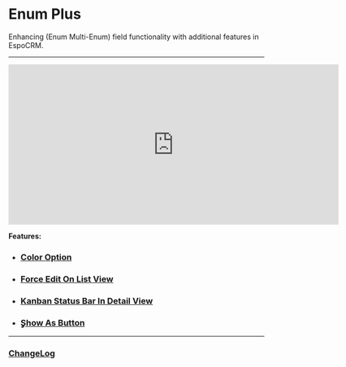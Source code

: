 # Enum Plus <a href="https://www.eblasoft.com.tr/espocrm-extension-page/espocrm-enum-plus" target="_blank" id="ext-version" data-id="638999ce6d3bbcd76"></a>

Enhancing (Enum Multi-Enum) field functionality with additional features in EspoCRM.

---

<iframe width="650" height="315" src="https://www.youtube.com/embed/v4LZkH17A2k" frameborder="0" allow="accelerometer; autoplay; clipboard-write; encrypted-media; gyroscope; picture-in-picture" allowfullscreen></iframe>

<br>

**Features:**

- ### [Color Option](color-option.md)

- ### [Force Edit On List View](force-edit-on-list-view.md)

- ### [Kanban Status Bar In Detail View](kanban-status-bar-in-detail-view.md)

- ### [ٍShow As Button](show-as-button.md)

---


### <font color=gray> [ChangeLog](changelog.md) </font>
